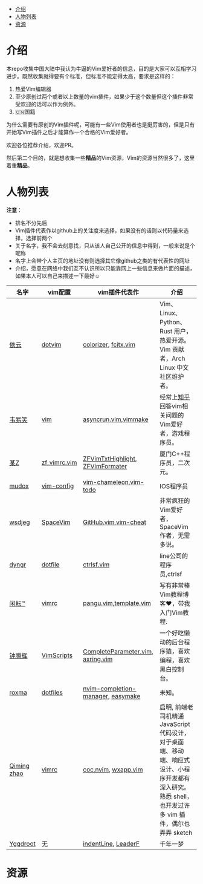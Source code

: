 

<!-- vim-markdown-toc GFM -->

* [介绍](#介绍)
* [人物列表](#人物列表)
* [资源](#资源)

<!-- vim-markdown-toc -->

# 介绍

本repo收集中国大陆中我认为牛逼的Vim爱好者的信息，目的是大家可以互相学习进步。既然收集就得要有个标准，但标准不能定得太高，要求是这样的：

1. 热爱Vim编辑器
2. 至少原创过两个或者以上数量的vim插件，如果少于这个数量但这个插件非常受欢迎的话可以作为例外。
3. 🇨🇳国籍

为什么需要有原创的Vim插件呢，可能有一些Vim使用者也是挺厉害的，但是只有开始写Vim插件之后才能算作一个合格的Vim爱好者。

欢迎各位推荐介绍，欢迎PR。

然后第二个目的，就是想收集一些**精品**的Vim资源，Vim的资源当然很多了，这里着重**精品**。

# 人物列表

**注意**：
- 排名不分先后
- Vim插件代表作以github上的关注度来选择，如果没有的话则以代码量来选择，选择前两个
- 关于名字，我不会去刻意找，只从该人自己公开的信息中得到，一般来说是个昵称
- 名字上会带个人主页的地址没有则选择其它像github之类的有代表性的网址
- 介绍，愿意在网络中我们互不认识所以只能靠网上一些信息来做片面的描述，如果本人可以自己来描述一下最好☺️


名字 |  vim配置 | vim插件代表作 | 介绍 
---- |  --------- | -------------- | ----
[依云](https://blog.lilydjwg.me/) | [dotvim](https://github.com/lilydjwg/dotvim) | [colorizer](https://github.com/lilydjwg/colorizer), [fcitx.vim](https://github.com/lilydjwg/fcitx.vim) | Vim、Linux、Python、Rust 用户，热爱开源。Vim 贡献者，Arch Linux 中文社区维护者。
[韦易笑](http://www.skywind.me) | [vim](https://github.com/skywind3000/vim) | [asyncrun.vim](https://github.com/skywind3000/asyncrun.vim),[vimmake](https://github.com/skywind3000/vimmake) | 经常上[知乎](https://www.zhihu.com/people/skywind3000)回答vim相关问题的Vim爱好者，游戏程序员。
[某Z](http://zsaber.com) | [zf_vimrc.vim](https://github.com/ZSaberLv0/zf_vimrc.vim) |[ZFVimTxtHighlight](https://github.com/ZSaberLv0/ZFVimTxtHighlight), [ZFVimFormater](https://github.com/ZSaberLv0/ZFVimFormater) | 厦门C++程序员，二次元。
[mudox](http://mudox.github.io/) | [vim-config](https://github.com/mudox/vim-config) | [vim-chameleon](https://github.com/mudox/vim-chameleon),[vim-todo](https://github.com/mudox/vim-todo) | IOS程序员
[wsdjeg](https://wsdjeg.github.io/) | [SpaceVim](https://github.com/SpaceVim/SpaceVim) | [GitHub.vim](https://github.com/wsdjeg/GitHub.vim),[vim-cheat](https://github.com/wsdjeg/vim-cheat) | 非常疯狂的Vim爱好者，SpaceVim作者，无需多说。
[dyngr](http://blog.dyngr.com/) | [dotfile](https://github.com/dyng/dotfile) | [ctrlsf.vim](https://github.com/dyng/ctrlsf.vim) | line公司的程序员,ctrlsf
[闲耘™](http://hotoo.me/) | [vimrc](https://github.com/hotoo/vimrc) | [pangu.vim](https://github.com/hotoo/pangu.vim),[template.vim](https://github.com/hotoo/template.vim) | 写有非常棒Vim教程博客❤️，带我入门Vim教程.
[钟腾辉](https://github.com/tenfyzhong) | [VimScripts](https://github.com/tenfyzhong/VimScripts) | [CompleteParameter.vim](https://github.com/tenfyzhong/CompleteParameter.vim), [axring.vim](https://github.com/tenfyzhong/axring.vim) | 一个好吃懒动的后台程序猿，喜欢编程，喜欢黑白控制台。
[roxma](https://github.com/roxma) | [dotfiles](https://github.com/roxma/dotfiles) | [nvim-completion-manager](https://github.com/roxma/nvim-completion-manager), [easymake](https://github.com/roxma/easymake) | 未知。
[Qiming zhao](https://chemzqm.me) | [vimrc](https://github.com/chemzqm/vimrc) | [coc.nvim](https://github.com/neoclide/coc.nvim), [wxapp.vim](https://github.com/chemzqm/wxapp.vim) | 启明, 前端老司机精通 JavaScript 代码设计，对于桌面端、移动端、响应式设计、小程序开发都有深入研究。熟悉 shell，也开发过许多 vim 插件，偶尔也弄弄 sketch
[Yggdroot](https://github.com/Yggdroot) | 无 | [indentLine](https://github.com/Yggdroot/indentLine), [LeaderF](https://github.com/Yggdroot/LeaderF) | 千年一梦



# 资源


